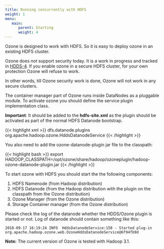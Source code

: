 ```yaml
---
title: Running concurrently with HDFS
weight: 1
menu:
   main:
      parent: Starting
      weight: 4
---
```

<!---
  Licensed to the Apache Software Foundation (ASF) under one or more
  contributor license agreements.  See the NOTICE file distributed with
  this work for additional information regarding copyright ownership.
  The ASF licenses this file to You under the Apache License, Version 2.0
  (the "License"); you may not use this file except in compliance with
  the License.  You may obtain a copy of the License at

      http://www.apache.org/licenses/LICENSE-2.0

  Unless required by applicable law or agreed to in writing, software
  distributed under the License is distributed on an "AS IS" BASIS,
  WITHOUT WARRANTIES OR CONDITIONS OF ANY KIND, either express or implied.
  See the License for the specific language governing permissions and
  limitations under the License.
-->

Ozone is designed to work with HDFS. So it is easy to deploy ozone in an
existing HDFS cluster.

Ozone does *not* support security today. It is a work in progress and tracked
 in
[HDDS-4](https://issues.apache.org/jira/browse/HDDS-4). If you enable ozone
in a secure HDFS cluster, for your own protection Ozone will refuse to work.

In other words, till Ozone security work is done, Ozone will not work in any
secure clusters.

The container manager part of Ozone runs inside DataNodes as a pluggable module.
To activate ozone you should define the service plugin implementation class.

<div class="alert alert-warning" role="alert">
<b>Important</b>: It should be added to the <b>hdfs-site.xml</b> as the plugin should
be activated as part of the normal HDFS Datanode bootstrap.
</div>

{{< highlight xml >}}
<property>
   <name>dfs.datanode.plugins</name>
   <value>org.apache.hadoop.ozone.HddsDatanodeService</value>
</property>
{{< /highlight >}}

You also need to add the ozone-datanode-plugin jar file to the classpath:

{{< highlight bash >}}
export HADOOP_CLASSPATH=/opt/ozone/share/hadoop/ozoneplugin/hadoop-ozone-datanode-plugin.jar
{{< /highlight >}}



To start ozone with HDFS you should start the the following components:

 1. HDFS Namenode (from Hadoop distribution)
 2. HDFS Datanode (from the Hadoop distribution with the plugin on the
 classpath from the Ozone distribution)
 3. Ozone Manager (from the Ozone distribution)
 4. Storage Container manager (from the Ozone distribution)

Please check the log of the datanode whether the HDDS/Ozone plugin is started or
not. Log of datanode should contain something like this:

```
2018-09-17 16:19:24 INFO  HddsDatanodeService:158 - Started plug-in org.apache.hadoop.ozone.web.OzoneHddsDatanodeService@6f94fb9d
```

<div class="alert alert-warning" role="alert">
<b>Note:</b> The current version of Ozone is tested with Hadoop 3.1.
</div>